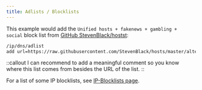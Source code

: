 ```yaml
---
title: Adlists / Blocklists
---
```


This example would add the `Unified hosts + fakenews + gambling + social` block list from [GitHub StevenBlack/hostst](https://github.com/stevenblack/hosts):

```bash
/ip/dns/adlist
add url=https://raw.githubusercontent.com/StevenBlack/hosts/master/alternates/fakenews-gambling-social/hosts comment="GitHub stevenblack/hosts - Unified hosts + fakenews + gambling + social list" ssl-verify=yes
```

::callout
I can recommend to add a meaningful comment so you know where this list comes from besides the URL of the list.
::

For a list of some IP blocklists, see [IP-Blocklists page](/docs/networking/ip-blocklists).

